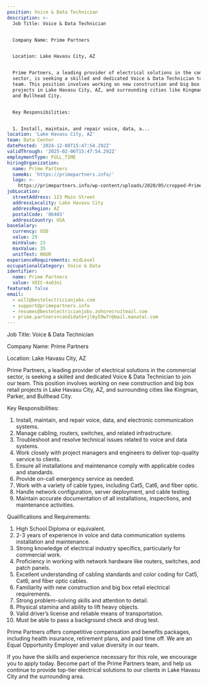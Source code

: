 ```yaml
---
position: Voice & Data Technician
description: >-
  Job Title: Voice & Data Technician


  Company Name: Prime Partners


  Location: Lake Havasu City, AZ


  Prime Partners, a leading provider of electrical solutions in the commercial
  sector, is seeking a skilled and dedicated Voice & Data Technician to join our
  team. This position involves working on new construction and big box retail
  projects in Lake Havasu City, AZ, and surrounding cities like Kingman, Parker,
  and Bullhead City. 


  Key Responsibilities:


  1. Install, maintain, and repair voice, data, a...
location: 'Lake Havasu City, AZ'
team: Data Center
datePosted: '2024-12-08T15:47:54.292Z'
validThrough: '2025-02-06T15:47:54.292Z'
employmentType: FULL_TIME
hiringOrganization:
  name: Prime Partners
  sameAs: 'https://primepartners.info/'
  logo: >-
    https://primepartners.info/wp-content/uploads/2020/05/cropped-Prime-Partners-Logo-NO-BG-1-1.png
jobLocation:
  streetAddress: 123 Main Street
  addressLocality: Lake Havasu City
  addressRegion: AZ
  postalCode: '86403'
  addressCountry: USA
baseSalary:
  currency: USD
  value: 29
  minValue: 23
  maxValue: 35
  unitText: HOUR
experienceRequirements: midLevel
occupationalCategory: Voice & Data
identifier:
  name: Prime Partners
  value: VOIC-4x63ni
featured: false
email:
  - will@bestelectricianjobs.com
  - support@primepartners.info
  - resumes@bestelectricianjobs.zohorecruitmail.com
  - prime.partners+candidate+jl6y59w7r@mail.manatal.com
---
```




Job Title: Voice & Data Technician

Company Name: Prime Partners

Location: Lake Havasu City, AZ

Prime Partners, a leading provider of electrical solutions in the commercial sector, is seeking a skilled and dedicated Voice & Data Technician to join our team. This position involves working on new construction and big box retail projects in Lake Havasu City, AZ, and surrounding cities like Kingman, Parker, and Bullhead City. 

Key Responsibilities:

1. Install, maintain, and repair voice, data, and electronic communication systems.
2. Manage cabling, routers, switches, and related infrastructure.
3. Troubleshoot and resolve technical issues related to voice and data systems.
4. Work closely with project managers and engineers to deliver top-quality service to clients.
5. Ensure all installations and maintenance comply with applicable codes and standards.
6. Provide on-call emergency service as needed.
7. Work with a variety of cable types, including Cat5, Cat6, and fiber optic.
8. Handle network configuration, server deployment, and cable testing.
9. Maintain accurate documentation of all installations, inspections, and maintenance activities.

Qualifications and Requirements:

1. High School Diploma or equivalent.
2. 2-3 years of experience in voice and data communication systems installation and maintenance.
3. Strong knowledge of electrical industry specifics, particularly for commercial work.
4. Proficiency in working with network hardware like routers, switches, and patch panels.
5. Excellent understanding of cabling standards and color coding for Cat5, Cat6, and fiber optic cables.
6. Familiarity with new construction and big box retail electrical requirements.
7. Strong problem-solving skills and attention to detail.
8. Physical stamina and ability to lift heavy objects.
9. Valid driver’s license and reliable means of transportation.
10. Must be able to pass a background check and drug test.

Prime Partners offers competitive compensation and benefits packages, including health insurance, retirement plans, and paid time off. We are an Equal Opportunity Employer and value diversity in our team.

If you have the skills and experience necessary for this role, we encourage you to apply today. Become part of the Prime Partners team, and help us continue to provide top-tier electrical solutions to our clients in Lake Havasu City and the surrounding area.